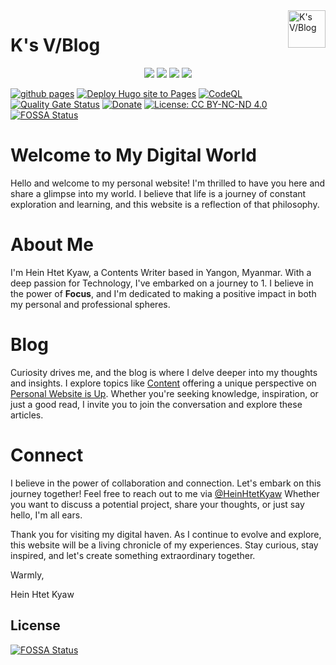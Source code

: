 <a href="https://h2kyaw.github.io">
    <img src="https://h2kyaw.github.io/images/icon.svg" alt="K's V/Blog" title="K's V/Blog" align="right" height="60" />
</a>

# K's V/Blog

<p align="center">
  <img src="https://img.shields.io/badge/github-%23121011.svg?style=for-the-badge&logo=github&logoColor=white">
  <img src="https://img.shields.io/badge/Hugo-white.svg?style=for-the-badge&logo=Hugo">
  <img src="https://img.shields.io/badge/Visual%20Studio%20Code-0078d7.svg?style=for-the-badge&logo=visual-studio-code&logoColor=white">
  <img src="https://img.shields.io/badge/Apple-%23000000.svg?style=for-the-badge&logo=apple&logoColor=white">  
</p>

[![github pages](https://github.com/h2kyaw/site/actions/workflows/gh-pages.yml/badge.svg)](https://github.com/h2kyaw/h2kyaw.github.io/actions/workflows/gh-pages.yml)
[![Deploy Hugo site to Pages](https://github.com/h2kyaw/site/actions/workflows/hugo.yaml/badge.svg)](https://github.com/h2kyaw/h2kyaw.github.io/actions/workflows/hugo.yaml)
[![CodeQL](https://github.com/h2kyaw/h2kyaw.github.io/actions/workflows/github-code-scanning/codeql/badge.svg)](https://github.com/h2kyaw/h2kyaw.github.io/actions/workflows/github-code-scanning/codeql)
[![Quality Gate Status](https://sonarcloud.io/api/project_badges/measure?project=h2kyaw.github.io&metric=alert_status)](https://sonarcloud.io/summary/new_code?id=h2kyaw.github.io)
[![Donate](https://img.shields.io/badge/$-donate-ff69b4.svg?maxAge=2592000&amp;style=flat)](https://www.paypal.com/paypalme/h2kyaw)
[![License: CC BY-NC-ND 4.0](https://img.shields.io/badge/License-CC_BY--NC--ND_4.0-lightgrey.svg)](https://creativecommons.org/licenses/by-nc-nd/4.0/)
[![FOSSA Status](https://app.fossa.com/api/projects/git%2Bgithub.com%2Fh2kyaw%2Fh2kyaw.github.io.svg?type=shield)](https://app.fossa.com/projects/git%2Bgithub.com%2Fh2kyaw%2Fh2kyaw.github.io?ref=badge_shield)

# Welcome to My Digital World

Hello and welcome to my personal website! I'm thrilled to have you here and share a glimpse into my world. I believe that life is a journey of constant exploration and learning, and this website is a reflection of that philosophy.

# About Me
I'm Hein Htet Kyaw, a Contents Writer based in Yangon, Myanmar. With a deep passion for Technology, I've embarked on a journey to 1. I believe in the power of **Focus**, and I'm dedicated to making a positive impact in both my personal and professional spheres.

# Blog
Curiosity drives me, and the blog is where I delve deeper into my thoughts and insights. I explore topics like [Content](https://ksvblog.site/posts/) offering a unique perspective on [Personal Website is Up](https://h2kyaw.github.io/post/2023/removing-desktop-shortcut-arrow/). Whether you're seeking knowledge, inspiration, or just a good read, I invite you to join the conversation and explore these articles.

# Connect
I believe in the power of collaboration and connection. Let's embark on this journey together! Feel free to reach out to me via [@HeinHtetKyaw](//t.me/HeinHtetKyaw) Whether you want to discuss a potential project, share your thoughts, or just say hello, I'm all ears.

Thank you for visiting my digital haven. As I continue to evolve and explore, this website will be a living chronicle of my experiences. Stay curious, stay inspired, and let's create something extraordinary together.

Warmly,

Hein Htet Kyaw

## License
[![FOSSA Status](https://app.fossa.com/api/projects/git%2Bgithub.com%2Fh2kyaw%2Fh2kyaw.github.io.svg?type=large)](https://app.fossa.com/projects/git%2Bgithub.com%2Fh2kyaw%2Fh2kyaw.github.io?ref=badge_large)
